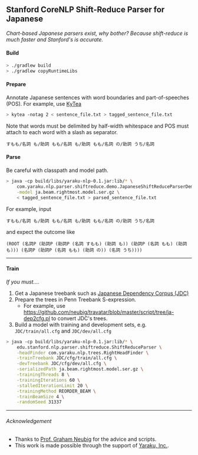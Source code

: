 ## Stanford CoreNLP Shift-Reduce Parser for Japanese

_Chart-based Japanese parsers exist, why bother? Because shift-reduce is much faster and Stanford's is accurate._

#### Build
```bash
> ./gradlew build
> ./gradlew copyRuntimeLibs
```

#### Prepare
Annotate Japanese sentences with word boundaries and part-of-speeches (POS). For example, use [KyTea](http://www.phontron.com/kytea/)
```bash
> kytea -notag 2 < sentence_file.txt > tagged_sentence_file.txt
```
Note that words must be delimited by half-width whitespace and POS must attach to each word with a slash as separator.
```
すもも/名詞 も/助詞 もも/名詞 も/助詞 もも/名詞 の/助詞 うち/名詞
```

#### Parse
Be careful with classpath and model path.
```bash
> java -cp build/libs/yaraku-nlp-0.1.jar:lib/* \
    com.yaraku.nlp.parser.shiftreduce.demo.JapaneseShiftReduceParserDemo \
    -model ja.beam.rightmost.model.ser.gz \
    < tagged_sentence_file.txt > parsed_sentence_file.txt
```
For example, input
```
すもも/名詞 も/助詞 もも/名詞 も/助詞 もも/名詞 の/助詞 うち/名詞
```
and expect the outcome like
```
(ROOT (名詞P (助詞P (助詞P (名詞 すもも) (助詞 も)) (助詞P (名詞 もも) (助詞 も))) (名詞P (助詞P (名詞 もも) (助詞 の)) (名詞 うち))))
```

---

#### Train

_If you must...._

1. Get a Japanese treebank such as [Japanese Dependency Corpus (JDC)](http://plata.ar.media.kyoto-u.ac.jp/data/word-dep/ "日本語係り受けコーパス")
2. Prepare the trees in Penn Treebank S-expression.
   * For example, use https://github.com/neubig/travatar/blob/master/script/tree/ja-dep2cfg.pl
     to convert JDC's trees.
3. Build a model with training and development sets, e.g. `JDC/train/all.cfg` and `JDC/dev/all.cfg`
```bash
> java -cp build/libs/yaraku-nlp-0.1.jar:lib/* \
    edu.stanford.nlp.parser.shiftreduce.ShiftReduceParser \
    -headFinder com.yaraku.nlp.trees.RightHeadFinder \
    -trainTreebank JDC/cfg/train/all.cfg \
    -devTreebank JDC/cfg/dev/all.cfg \
    -serializedPath ja.beam.rightmost.model.ser.gz \
    -trainingThreads 8 \
    -trainingIterations 60 \
    -stalledIterationLimit 20 \
    -trainingMethod REORDER_BEAM \
    -trainBeamSize 4 \
    -randomSeed 31337
```

---

###### Acknowledgement
* Thanks to [Prof. Graham Neubig](https://github.com/neubig) for the advice and scripts.
* This work is made possible through the support of [Yaraku, Inc.](https://www.yarakuzen.com/about).
